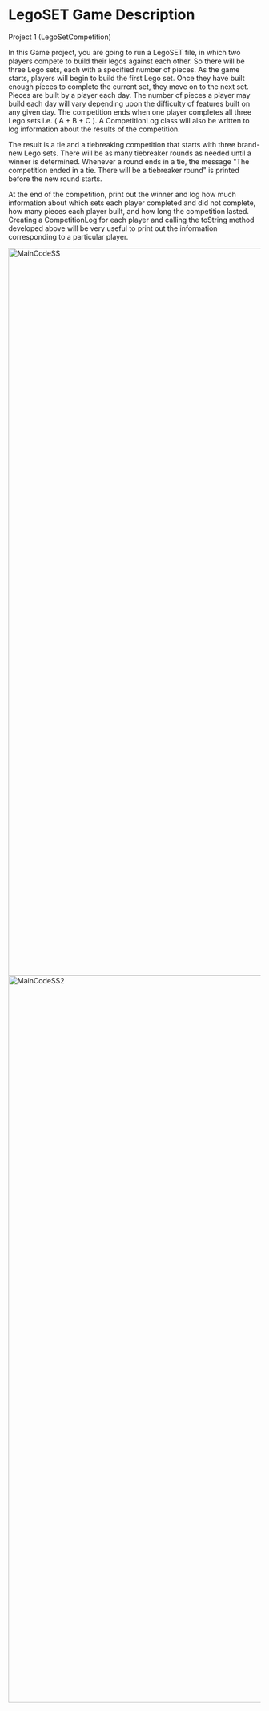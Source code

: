<H1>LegoSET Game Description</H1>

<p>Project 1 (LegoSetCompetition)

In this Game project, you are going to run a LegoSET file, in which two players compete to build their legos against each other. So there will be three Lego sets, each with a specified number of pieces. As the game starts, players will begin to build the first Lego set. Once they have built enough pieces to complete the current set, they move on to the next set. Pieces are built by a player each day. The number of pieces a player may build each day will vary depending upon the difficulty of features built on any given day. The competition ends when one player completes all three Lego sets i.e. ( A + B + C ). A CompetitionLog class will also be written to log information about the results of the competition.

The result is a tie and a tiebreaking competition that starts with three brand-new Lego sets. There will be as many tiebreaker rounds as needed until a winner is determined. Whenever a round ends in a tie, the message "The competition ended in a tie. There will be a tiebreaker round" is printed before the new round starts.

At the end of the competition, print out the winner and log how much information about which sets each player completed and did not complete, how many pieces each player built, and how long the competition lasted. Creating a CompetitionLog for each player and calling the toString method developed above will be very useful to print out the information corresponding to a particular player.
</p>


<img width="1452" alt="MainCodeSS" src="https://github.com/user-attachments/assets/a0957ef9-7973-4646-a03f-74dff5110527">



<img width="1452" alt="MainCodeSS2" src="https://github.com/user-attachments/assets/0c1ba33c-4dd0-45d1-b727-8122c46bddc3">
